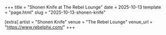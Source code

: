 +++
title = "Shonen Knife at The Rebel Lounge"
date = 2025-10-13
template = "page.html"
slug = "2025-10-13-shonen-knife"

[extra]
artist = "Shonen Knife"
venue = "The Rebel Lounge"
venue_url = "https://www.rebelphx.com/"
+++
